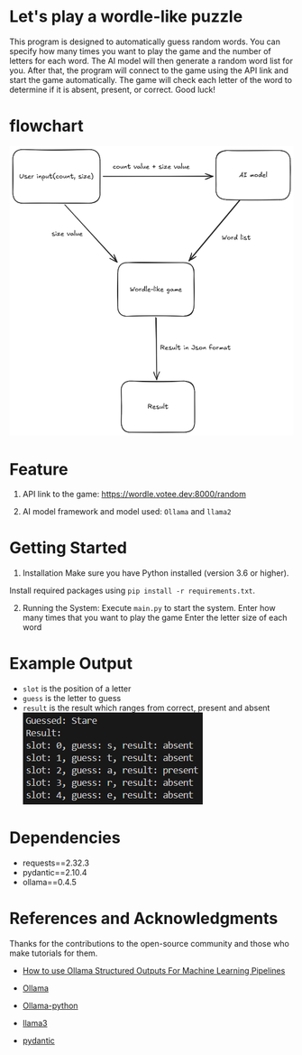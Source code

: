 # Let's play a wordle-like puzzle
This program is designed to automatically guess random words. You can specify how many times you want to play the game and the number of letters for each word. The AI model will then generate a random word list for you. After that, the program will connect to the game using the API link and start the game automatically. The game will check each letter of the word to determine if it is absent, present, or correct. Good luck!

# flowchart
![flowchart](./img/flowchart.png)

# Feature 
1. API link to the game: https://wordle.votee.dev:8000/random

2. AI model framework and model used: `Ollama` and `llama2`

# Getting Started
1. Installation
Make sure you have Python installed (version 3.6 or higher).

Install required packages using `pip install -r requirements.txt`.

2. Running the System:
Execute `main.py` to start the system.
Enter how many times that you want to play the game
Enter the letter size of each word

# Example Output
* `slot` is the position of a letter
* `guess` is the letter to guess
* `result` is the result which ranges from correct, present and absent
![output](./img/output.png)

# Dependencies
* requests==2.32.3
* pydantic==2.10.4
* ollama==0.4.5

# References and Acknowledgments
Thanks for the contributions to the open-source community and those who make tutorials for them.

* [How to use Ollama Structured Outputs For Machine Learning Pipelines ](https://www.youtube.com/watch?v=zuXW0Hwpme4&list=LL&index=6&t=28s)

* [Ollama](https://ollama.com/)

* [Ollama-python](https://github.com/ollama/ollama-python)

* [llama3](https://ollama.com/library/llama3)

* [pydantic](https://docs.pydantic.dev/latest/)


